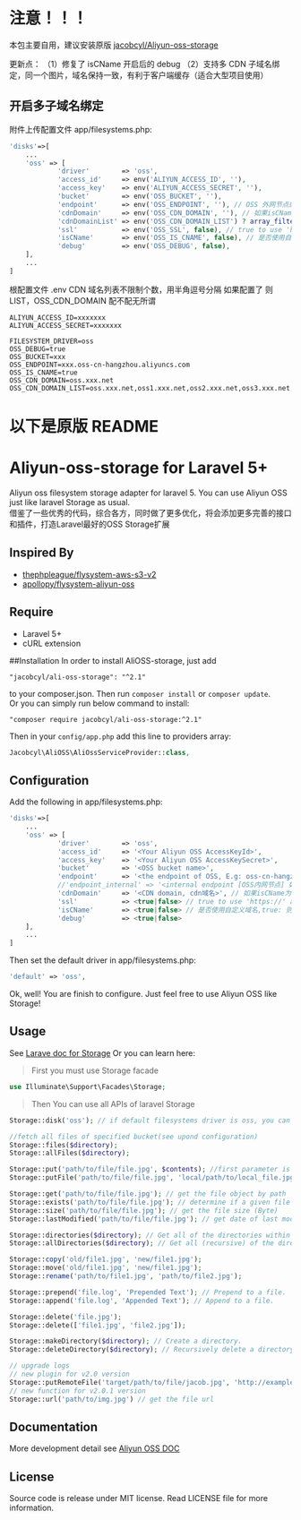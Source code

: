 # 注意！！！

本包主要自用，建议安装原版 [jacobcyl/Aliyun-oss-storage](https://github.com/jacobcyl/Aliyun-oss-storage)

更新点：
（1）修复了 isCName 开启后的 debug
（2）支持多 CDN 子域名绑定，同一个图片，域名保持一致，有利于客户端缓存（适合大型项目使用）


## 开启多子域名绑定

附件上传配置文件 app/filesystems.php:
```php
'disks'=>[
    ...
    'oss' => [
            'driver'        => 'oss',
            'access_id'     => env('ALIYUN_ACCESS_ID', ''),
            'access_key'    => env('ALIYUN_ACCESS_SECRET', ''),
            'bucket'        => env('OSS_BUCKET', ''),
            'endpoint'      => env('OSS_ENDPOINT', ''), // OSS 外网节点或自定义外部域名
            'cdnDomain'     => env('OSS_CDN_DOMAIN', ''), // 如果isCName为true, getUrl会判断cdnDomain是否设定来决定返回的url
            'cdnDomainList' => env('OSS_CDN_DOMAIN_LIST') ? array_filter(explode(',', env('OSS_CDN_DOMAIN_LIST'))) : [], // 支持多个子域名轮询，如设置则优先于（覆盖） cdnDomain 使用
            'ssl'           => env('OSS_SSL', false), // true to use 'https://' and false to use 'http://'. default is false,
            'isCName'       => env('OSS_IS_CNAME', false), // 是否使用自定义域名,true: 则Storage.url()会使用自定义的cdn或域名生成文件url， false: 则使用外部节点生成url
            'debug'         => env('OSS_DEBUG', false),
    ],
    ...
]
```

根配置文件 .env
CDN 域名列表不限制个数，用半角逗号分隔
如果配置了 则 LIST，OSS_CDN_DOMAIN 配不配无所谓

```
ALIYUN_ACCESS_ID=xxxxxxx
ALIYUN_ACCESS_SECRET=xxxxxxx

FILESYSTEM_DRIVER=oss
OSS_DEBUG=true
OSS_BUCKET=xxx
OSS_ENDPOINT=xxx.oss-cn-hangzhou.aliyuncs.com
OSS_IS_CNAME=true
OSS_CDN_DOMAIN=oss.xxx.net
OSS_CDN_DOMAIN_LIST=oss.xxx.net,oss1.xxx.net,oss2.xxx.net,oss3.xxx.net
```


# 以下是原版 README

# Aliyun-oss-storage for Laravel 5+
Aliyun oss filesystem storage adapter for laravel 5. You can use Aliyun OSS just like laravel Storage as usual.    
借鉴了一些优秀的代码，综合各方，同时做了更多优化，将会添加更多完善的接口和插件，打造Laravel最好的OSS Storage扩展
## Inspired By
- [thephpleague/flysystem-aws-s3-v2](https://github.com/thephpleague/flysystem-aws-s3-v2)
- [apollopy/flysystem-aliyun-oss](https://github.com/apollopy/flysystem-aliyun-oss)

## Require
- Laravel 5+
- cURL extension

##Installation
In order to install AliOSS-storage, just add

    "jacobcyl/ali-oss-storage": "^2.1"

to your composer.json. Then run `composer install` or `composer update`.  
Or you can simply run below command to install:

    "composer require jacobcyl/ali-oss-storage:^2.1"

Then in your `config/app.php` add this line to providers array:
```php
Jacobcyl\AliOSS\AliOssServiceProvider::class,
```
## Configuration
Add the following in app/filesystems.php:
```php
'disks'=>[
    ...
    'oss' => [
            'driver'        => 'oss',
            'access_id'     => '<Your Aliyun OSS AccessKeyId>',
            'access_key'    => '<Your Aliyun OSS AccessKeySecret>',
            'bucket'        => '<OSS bucket name>',
            'endpoint'      => '<the endpoint of OSS, E.g: oss-cn-hangzhou.aliyuncs.com | custom domain, E.g:img.abc.com>', // OSS 外网节点或自定义外部域名
            //'endpoint_internal' => '<internal endpoint [OSS内网节点] 如：oss-cn-shenzhen-internal.aliyuncs.com>', // v2.0.4 新增配置属性，如果为空，则默认使用 endpoint 配置(由于内网上传有点小问题未解决，请大家暂时不要使用内网节点上传，正在与阿里技术沟通中)
            'cdnDomain'     => '<CDN domain, cdn域名>', // 如果isCName为true, getUrl会判断cdnDomain是否设定来决定返回的url，如果cdnDomain未设置，则使用endpoint来生成url，否则使用cdn
            'ssl'           => <true|false> // true to use 'https://' and false to use 'http://'. default is false,
            'isCName'       => <true|false> // 是否使用自定义域名,true: 则Storage.url()会使用自定义的cdn或域名生成文件url， false: 则使用外部节点生成url
            'debug'         => <true|false>
    ],
    ...
]
```
Then set the default driver in app/filesystems.php:
```php
'default' => 'oss',
```
Ok, well! You are finish to configure. Just feel free to use Aliyun OSS like Storage!

## Usage
See [Larave doc for Storage](https://laravel.com/docs/5.2/filesystem#custom-filesystems)
Or you can learn here:

> First you must use Storage facade

```php
use Illuminate\Support\Facades\Storage;
```    
> Then You can use all APIs of laravel Storage

```php
Storage::disk('oss'); // if default filesystems driver is oss, you can skip this step

//fetch all files of specified bucket(see upond configuration)
Storage::files($directory);
Storage::allFiles($directory);

Storage::put('path/to/file/file.jpg', $contents); //first parameter is the target file path, second paramter is file content
Storage::putFile('path/to/file/file.jpg', 'local/path/to/local_file.jpg'); // upload file from local path

Storage::get('path/to/file/file.jpg'); // get the file object by path
Storage::exists('path/to/file/file.jpg'); // determine if a given file exists on the storage(OSS)
Storage::size('path/to/file/file.jpg'); // get the file size (Byte)
Storage::lastModified('path/to/file/file.jpg'); // get date of last modification

Storage::directories($directory); // Get all of the directories within a given directory
Storage::allDirectories($directory); // Get all (recursive) of the directories within a given directory

Storage::copy('old/file1.jpg', 'new/file1.jpg');
Storage::move('old/file1.jpg', 'new/file1.jpg');
Storage::rename('path/to/file1.jpg', 'path/to/file2.jpg');

Storage::prepend('file.log', 'Prepended Text'); // Prepend to a file.
Storage::append('file.log', 'Appended Text'); // Append to a file.

Storage::delete('file.jpg');
Storage::delete(['file1.jpg', 'file2.jpg']);

Storage::makeDirectory($directory); // Create a directory.
Storage::deleteDirectory($directory); // Recursively delete a directory.It will delete all files within a given directory, SO Use with caution please.

// upgrade logs
// new plugin for v2.0 version
Storage::putRemoteFile('target/path/to/file/jacob.jpg', 'http://example.com/jacob.jpg'); //upload remote file to storage by remote url
// new function for v2.0.1 version
Storage::url('path/to/img.jpg') // get the file url
```

## Documentation
More development detail see [Aliyun OSS DOC](https://help.aliyun.com/document_detail/32099.html?spm=5176.doc31981.6.335.eqQ9dM)
## License
Source code is release under MIT license. Read LICENSE file for more information.
